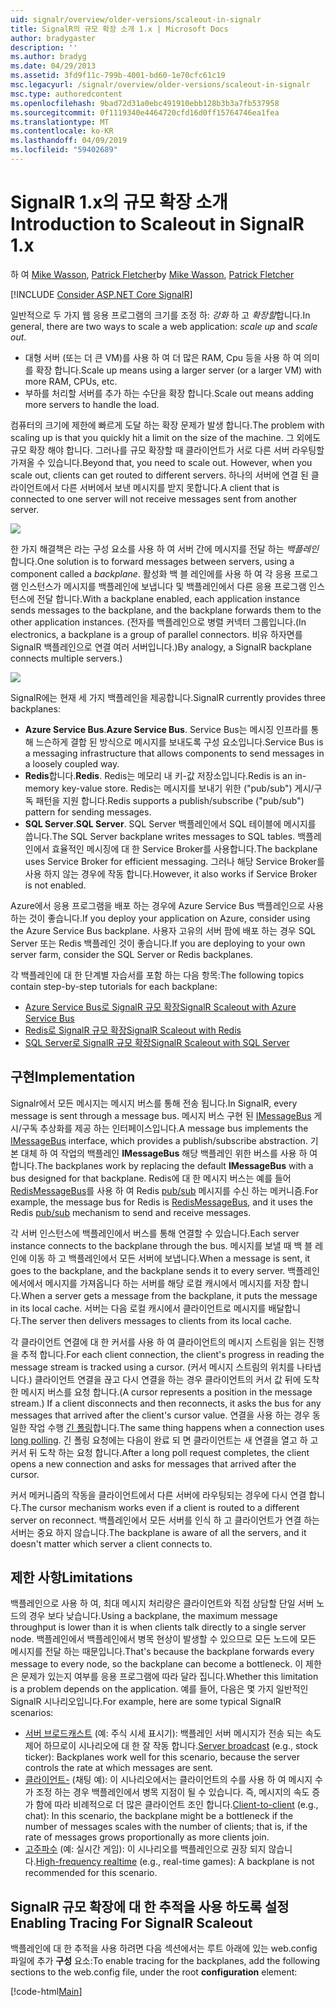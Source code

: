 ```yaml
---
uid: signalr/overview/older-versions/scaleout-in-signalr
title: SignalR의 규모 확장 소개 1.x | Microsoft Docs
author: bradygaster
description: ''
ms.author: bradyg
ms.date: 04/29/2013
ms.assetid: 3fd9f11c-799b-4001-bd60-1e70cfc61c19
msc.legacyurl: /signalr/overview/older-versions/scaleout-in-signalr
msc.type: authoredcontent
ms.openlocfilehash: 9bad72d31a0ebc491910ebb128b3b3a7fb537958
ms.sourcegitcommit: 0f1119340e4464720cfd16d0ff15764746ea1fea
ms.translationtype: MT
ms.contentlocale: ko-KR
ms.lasthandoff: 04/09/2019
ms.locfileid: "59402689"
---
```

# <a name="introduction-to-scaleout-in-signalr-1x"></a><span data-ttu-id="f93a5-102">SignalR 1.x의 규모 확장 소개</span><span class="sxs-lookup"><span data-stu-id="f93a5-102">Introduction to Scaleout in SignalR 1.x</span></span>

<span data-ttu-id="f93a5-103">하 여 [Mike Wasson](https://github.com/MikeWasson), [Patrick Fletcher](https://github.com/pfletcher)</span><span class="sxs-lookup"><span data-stu-id="f93a5-103">by [Mike Wasson](https://github.com/MikeWasson), [Patrick Fletcher](https://github.com/pfletcher)</span></span>

[!INCLUDE [Consider ASP.NET Core SignalR](~/includes/signalr/signalr-version-disambiguation.md)]

<span data-ttu-id="f93a5-104">일반적으로 두 가지 웹 응용 프로그램의 크기를 조정 하: *강화* 하 고 *확장할*합니다.</span><span class="sxs-lookup"><span data-stu-id="f93a5-104">In general, there are two ways to scale a web application: *scale up* and *scale out*.</span></span>

- <span data-ttu-id="f93a5-105">대형 서버 (또는 더 큰 VM)를 사용 하 여 더 많은 RAM, Cpu 등을 사용 하 여 의미를 확장 합니다.</span><span class="sxs-lookup"><span data-stu-id="f93a5-105">Scale up means using a larger server (or a larger VM) with more RAM, CPUs, etc.</span></span>
- <span data-ttu-id="f93a5-106">부하를 처리할 서버를 추가 하는 수단을 확장 합니다.</span><span class="sxs-lookup"><span data-stu-id="f93a5-106">Scale out means adding more servers to handle the load.</span></span>

<span data-ttu-id="f93a5-107">컴퓨터의 크기에 제한에 빠르게 도달 하는 확장 문제가 발생 합니다.</span><span class="sxs-lookup"><span data-stu-id="f93a5-107">The problem with scaling up is that you quickly hit a limit on the size of the machine.</span></span> <span data-ttu-id="f93a5-108">그 외에도 규모 확장 해야 합니다. 그러나를 규모 확장할 때 클라이언트가 서로 다른 서버 라우팅할 가져올 수 있습니다.</span><span class="sxs-lookup"><span data-stu-id="f93a5-108">Beyond that, you need to scale out. However, when you scale out, clients can get routed to different servers.</span></span> <span data-ttu-id="f93a5-109">하나의 서버에 연결 된 클라이언트에서 다른 서버에서 보낸 메시지를 받지 못합니다.</span><span class="sxs-lookup"><span data-stu-id="f93a5-109">A client that is connected to one server will not receive messages sent from another server.</span></span>

![](scaleout-in-signalr/_static/image1.png)

<span data-ttu-id="f93a5-110">한 가지 해결책은 라는 구성 요소를 사용 하 여 서버 간에 메시지를 전달 하는 *백플레인*합니다.</span><span class="sxs-lookup"><span data-stu-id="f93a5-110">One solution is to forward messages between servers, using a component called a *backplane*.</span></span> <span data-ttu-id="f93a5-111">활성화 백 블 레인에를 사용 하 여 각 응용 프로그램 인스턴스가 메시지를 백플레인에 보냅니다 및 백플레인에서 다른 응용 프로그램 인스턴스에 전달 합니다.</span><span class="sxs-lookup"><span data-stu-id="f93a5-111">With a backplane enabled, each application instance sends messages to the backplane, and the backplane forwards them to the other application instances.</span></span> <span data-ttu-id="f93a5-112">(전자를 백플레인으로 병렬 커넥터 그룹입니다.</span><span class="sxs-lookup"><span data-stu-id="f93a5-112">(In electronics, a backplane is a group of parallel connectors.</span></span> <span data-ttu-id="f93a5-113">비유 하자면를 SignalR 백플레인으로 연결 여러 서버입니다.)</span><span class="sxs-lookup"><span data-stu-id="f93a5-113">By analogy, a SignalR backplane connects multiple servers.)</span></span>

![](scaleout-in-signalr/_static/image2.png)

<span data-ttu-id="f93a5-114">SignalR에는 현재 세 가지 백플레인을 제공합니다.</span><span class="sxs-lookup"><span data-stu-id="f93a5-114">SignalR currently provides three backplanes:</span></span>

- <span data-ttu-id="f93a5-115">**Azure Service Bus**.</span><span class="sxs-lookup"><span data-stu-id="f93a5-115">**Azure Service Bus**.</span></span> <span data-ttu-id="f93a5-116">Service Bus는 메시징 인프라를 통해 느슨하게 결합 된 방식으로 메시지를 보내도록 구성 요소입니다.</span><span class="sxs-lookup"><span data-stu-id="f93a5-116">Service Bus is a messaging infrastructure that allows components to send messages in a loosely coupled way.</span></span>
- <span data-ttu-id="f93a5-117">**Redis**합니다.</span><span class="sxs-lookup"><span data-stu-id="f93a5-117">**Redis**.</span></span> <span data-ttu-id="f93a5-118">Redis는 메모리 내 키-값 저장소입니다.</span><span class="sxs-lookup"><span data-stu-id="f93a5-118">Redis is an in-memory key-value store.</span></span> <span data-ttu-id="f93a5-119">Redis는 메시지를 보내기 위한 ("pub/sub") 게시/구독 패턴을 지원 합니다.</span><span class="sxs-lookup"><span data-stu-id="f93a5-119">Redis supports a publish/subscribe ("pub/sub") pattern for sending messages.</span></span>
- <span data-ttu-id="f93a5-120">**SQL Server**.</span><span class="sxs-lookup"><span data-stu-id="f93a5-120">**SQL Server**.</span></span> <span data-ttu-id="f93a5-121">SQL Server 백플레인에서 SQL 테이블에 메시지를 씁니다.</span><span class="sxs-lookup"><span data-stu-id="f93a5-121">The SQL Server backplane writes messages to SQL tables.</span></span> <span data-ttu-id="f93a5-122">백플레인에서 효율적인 메시징에 대 한 Service Broker를 사용합니다.</span><span class="sxs-lookup"><span data-stu-id="f93a5-122">The backplane uses Service Broker for efficient messaging.</span></span> <span data-ttu-id="f93a5-123">그러나 해당 Service Broker를 사용 하지 않는 경우에 작동 합니다.</span><span class="sxs-lookup"><span data-stu-id="f93a5-123">However, it also works if Service Broker is not enabled.</span></span>

<span data-ttu-id="f93a5-124">Azure에서 응용 프로그램을 배포 하는 경우에 Azure Service Bus 백플레인으로 사용 하는 것이 좋습니다.</span><span class="sxs-lookup"><span data-stu-id="f93a5-124">If you deploy your application on Azure, consider using the Azure Service Bus backplane.</span></span> <span data-ttu-id="f93a5-125">사용자 고유의 서버 팜에 배포 하는 경우 SQL Server 또는 Redis 백플레인 것이 좋습니다.</span><span class="sxs-lookup"><span data-stu-id="f93a5-125">If you are deploying to your own server farm, consider the SQL Server or Redis backplanes.</span></span>

<span data-ttu-id="f93a5-126">각 백플레인에 대 한 단계별 자습서를 포함 하는 다음 항목:</span><span class="sxs-lookup"><span data-stu-id="f93a5-126">The following topics contain step-by-step tutorials for each backplane:</span></span>

- [<span data-ttu-id="f93a5-127">Azure Service Bus로 SignalR 규모 확장</span><span class="sxs-lookup"><span data-stu-id="f93a5-127">SignalR Scaleout with Azure Service Bus</span></span>](scaleout-with-windows-azure-service-bus.md)
- [<span data-ttu-id="f93a5-128">Redis로 SignalR 규모 확장</span><span class="sxs-lookup"><span data-stu-id="f93a5-128">SignalR Scaleout with Redis</span></span>](scaleout-with-redis.md)
- [<span data-ttu-id="f93a5-129">SQL Server로 SignalR 규모 확장</span><span class="sxs-lookup"><span data-stu-id="f93a5-129">SignalR Scaleout with SQL Server</span></span>](scaleout-with-sql-server.md)

## <a name="implementation"></a><span data-ttu-id="f93a5-130">구현</span><span class="sxs-lookup"><span data-stu-id="f93a5-130">Implementation</span></span>

<span data-ttu-id="f93a5-131">Signalr에서 모든 메시지는 메시지 버스를 통해 전송 됩니다.</span><span class="sxs-lookup"><span data-stu-id="f93a5-131">In SignalR, every message is sent through a message bus.</span></span> <span data-ttu-id="f93a5-132">메시지 버스 구현 된 [IMessageBus](https://msdn.microsoft.com/library/microsoft.aspnet.signalr.messaging.imessagebus(v=vs.100).aspx) 게시/구독 추상화를 제공 하는 인터페이스입니다.</span><span class="sxs-lookup"><span data-stu-id="f93a5-132">A message bus implements the [IMessageBus](https://msdn.microsoft.com/library/microsoft.aspnet.signalr.messaging.imessagebus(v=vs.100).aspx) interface, which provides a publish/subscribe abstraction.</span></span> <span data-ttu-id="f93a5-133">기본 대체 하 여 작업의 백플레인 **IMessageBus** 해당 백플레인 위한 버스를 사용 하 여 합니다.</span><span class="sxs-lookup"><span data-stu-id="f93a5-133">The backplanes work by replacing the default **IMessageBus** with a bus designed for that backplane.</span></span> <span data-ttu-id="f93a5-134">Redis에 대 한 메시지 버스는 예를 들어 [RedisMessageBus](https://msdn.microsoft.com/library/microsoft.aspnet.signalr.redis.redismessagebus(v=vs.100).aspx)를 사용 하 여 Redis [pub/sub](http://redis.io/topics/pubsub) 메시지를 수신 하는 메커니즘.</span><span class="sxs-lookup"><span data-stu-id="f93a5-134">For example, the message bus for Redis is [RedisMessageBus](https://msdn.microsoft.com/library/microsoft.aspnet.signalr.redis.redismessagebus(v=vs.100).aspx), and it uses the Redis [pub/sub](http://redis.io/topics/pubsub) mechanism to send and receive messages.</span></span>

<span data-ttu-id="f93a5-135">각 서버 인스턴스에 백플레인에서 버스를 통해 연결할 수 있습니다.</span><span class="sxs-lookup"><span data-stu-id="f93a5-135">Each server instance connects to the backplane through the bus.</span></span> <span data-ttu-id="f93a5-136">메시지를 보낼 때 백 블 레인에 이동 하 고 백플레인에서 모든 서버에 보냅니다.</span><span class="sxs-lookup"><span data-stu-id="f93a5-136">When a message is sent, it goes to the backplane, and the backplane sends it to every server.</span></span> <span data-ttu-id="f93a5-137">백플레인에서에서 메시지를 가져옵니다 하는 서버를 해당 로컬 캐시에서 메시지를 저장 합니다.</span><span class="sxs-lookup"><span data-stu-id="f93a5-137">When a server gets a message from the backplane, it puts the message in its local cache.</span></span> <span data-ttu-id="f93a5-138">서버는 다음 로컬 캐시에서 클라이언트로 메시지를 배달합니다.</span><span class="sxs-lookup"><span data-stu-id="f93a5-138">The server then delivers messages to clients from its local cache.</span></span>

<span data-ttu-id="f93a5-139">각 클라이언트 연결에 대 한 커서를 사용 하 여 클라이언트의 메시지 스트림을 읽는 진행을 추적 합니다.</span><span class="sxs-lookup"><span data-stu-id="f93a5-139">For each client connection, the client's progress in reading the message stream is tracked using a cursor.</span></span> <span data-ttu-id="f93a5-140">(커서 메시지 스트림의 위치를 나타냅니다.) 클라이언트 연결을 끊고 다시 연결을 하는 경우 클라이언트의 커서 값 뒤에 도착 한 메시지 버스를 요청 합니다.</span><span class="sxs-lookup"><span data-stu-id="f93a5-140">(A cursor represents a position in the message stream.) If a client disconnects and then reconnects, it asks the bus for any messages that arrived after the client's cursor value.</span></span> <span data-ttu-id="f93a5-141">연결을 사용 하는 경우 동일한 작업 수행 [긴 폴링](../getting-started/introduction-to-signalr.md#transports)합니다.</span><span class="sxs-lookup"><span data-stu-id="f93a5-141">The same thing happens when a connection uses [long polling](../getting-started/introduction-to-signalr.md#transports).</span></span> <span data-ttu-id="f93a5-142">긴 폴링 요청에는 다음이 완료 되 면 클라이언트는 새 연결을 열고 하 고 커서 뒤 도착 하는 요청 합니다.</span><span class="sxs-lookup"><span data-stu-id="f93a5-142">After a long poll request completes, the client opens a new connection and asks for messages that arrived after the cursor.</span></span>

<span data-ttu-id="f93a5-143">커서 메커니즘의 작동을 클라이언트에서 다른 서버에 라우팅되는 경우에 다시 연결 합니다.</span><span class="sxs-lookup"><span data-stu-id="f93a5-143">The cursor mechanism works even if a client is routed to a different server on reconnect.</span></span> <span data-ttu-id="f93a5-144">백플레인에서 모든 서버를 인식 하 고 클라이언트가 연결 하는 서버는 중요 하지 않습니다.</span><span class="sxs-lookup"><span data-stu-id="f93a5-144">The backplane is aware of all the servers, and it doesn't matter which server a client connects to.</span></span>

## <a name="limitations"></a><span data-ttu-id="f93a5-145">제한 사항</span><span class="sxs-lookup"><span data-stu-id="f93a5-145">Limitations</span></span>

<span data-ttu-id="f93a5-146">백플레인으로 사용 하 여, 최대 메시지 처리량은 클라이언트와 직접 상담할 단일 서버 노드의 경우 보다 낮습니다.</span><span class="sxs-lookup"><span data-stu-id="f93a5-146">Using a backplane, the maximum message throughput is lower than it is when clients talk directly to a single server node.</span></span> <span data-ttu-id="f93a5-147">백플레인에서 백플레인에서 병목 현상이 발생할 수 있으므로 모든 노드에 모든 메시지를 전달 하는 때문입니다.</span><span class="sxs-lookup"><span data-stu-id="f93a5-147">That's because the backplane forwards every message to every node, so the backplane can become a bottleneck.</span></span> <span data-ttu-id="f93a5-148">이 제한은 문제가 있는지 여부를 응용 프로그램에 따라 달라 집니다.</span><span class="sxs-lookup"><span data-stu-id="f93a5-148">Whether this limitation is a problem depends on the application.</span></span> <span data-ttu-id="f93a5-149">예를 들어, 다음은 몇 가지 일반적인 SignalR 시나리오입니다.</span><span class="sxs-lookup"><span data-stu-id="f93a5-149">For example, here are some typical SignalR scenarios:</span></span>

- <span data-ttu-id="f93a5-150">[서버 브로드캐스트](tutorial-server-broadcast-with-aspnet-signalr.md) (예: 주식 시세 표시기): 백플레인 서버 메시지가 전송 되는 속도 제어 하므로이 시나리오에 대 한 잘 작동 합니다.</span><span class="sxs-lookup"><span data-stu-id="f93a5-150">[Server broadcast](tutorial-server-broadcast-with-aspnet-signalr.md) (e.g., stock ticker): Backplanes work well for this scenario, because the server controls the rate at which messages are sent.</span></span>
- <span data-ttu-id="f93a5-151">[클라이언트-](tutorial-getting-started-with-signalr.md) (채팅 예): 이 시나리오에서는 클라이언트의 수를 사용 하 여 메시지 수가 조정 하는 경우 백플레인에서 병목 지점이 될 수 있습니다. 즉, 메시지의 속도 증가 함에 따라 비례적으로 더 많은 클라이언트 조인 합니다.</span><span class="sxs-lookup"><span data-stu-id="f93a5-151">[Client-to-client](tutorial-getting-started-with-signalr.md) (e.g., chat): In this scenario, the backplane might be a bottleneck if the number of messages scales with the number of clients; that is, if the rate of messages grows proportionally as more clients join.</span></span>
- <span data-ttu-id="f93a5-152">[고주파수](tutorial-high-frequency-realtime-with-signalr.md) (예: 실시간 게임): 이 시나리오를 백플레인으로 권장 되지 않습니다.</span><span class="sxs-lookup"><span data-stu-id="f93a5-152">[High-frequency realtime](tutorial-high-frequency-realtime-with-signalr.md) (e.g., real-time games): A backplane is not recommended for this scenario.</span></span>

## <a name="enabling-tracing-for-signalr-scaleout"></a><span data-ttu-id="f93a5-153">SignalR 규모 확장에 대 한 추적을 사용 하도록 설정</span><span class="sxs-lookup"><span data-stu-id="f93a5-153">Enabling Tracing For SignalR Scaleout</span></span>

<span data-ttu-id="f93a5-154">백플레인에 대 한 추적을 사용 하려면 다음 섹션에서는 루트 아래에 있는 web.config 파일에 추가 **구성** 요소:</span><span class="sxs-lookup"><span data-stu-id="f93a5-154">To enable tracing for the backplanes, add the following sections to the web.config file, under the root **configuration** element:</span></span>

[!code-html[Main](scaleout-in-signalr/samples/sample1.html)]
